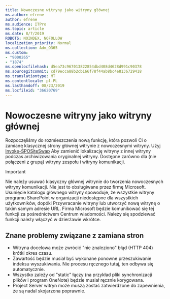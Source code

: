 ```yaml
---
title: Nowoczesne witryny jako witryny głównej
ms.author: efrene
author: efrene
ms.audience: ITPro
ms.topic: article
ms.date: 8/7/2019
ROBOTS: NOINDEX, NOFOLLOW
localization_priority: Normal
ms.collection: Adm_O365
ms.custom:
- "9000265"
- "1874"
ms.openlocfilehash: d5ea73c967013822854dbd408d4628d991c90378
ms.sourcegitcommit: cd79ecca88b2cb166f78f44ab8bc4e8136729418
ms.translationtype: MT
ms.contentlocale: pl-PL
ms.lasthandoff: 08/23/2019
ms.locfileid: "36620769"
---
```

# <a name="modern-site-as-root-site"></a>Nowoczesne witryny jako witryny głównej

Rozpoczęliśmy do rozmieszczenia nową funkcję, która pozwoli Ci o zamianę klasycznej strony głównej witrynie z nowoczesnymi witryny. Użyj [Invoke-SPOSiteSwap](https://docs.microsoft.com/powershell/module/sharepoint-online/invoke-spositeswap?view=sharepoint-ps) Aby zamienić lokalizację witryny z innej witryny podczas archiwizowania oryginalnej witryny. Dostępne zarówno dla (nie połączeni z grupą) witryny zespołu i witryny komunikacji. 

>[!Important]
> Nie należy usuwać klasyczny głównej witrynie do tworzenia nowoczesnych witryny komunikacji. Nie jest to obsługiwane przez firmę Microsoft. Usunięcie katalogu głównego witryny spowoduje, że wszystkie witryny programu SharePoint w organizacji niedostępne dla wszystkich użytkowników, dopóki Przywracanie witryny lub utworzyć nową witrynę o takim samym adresie URL. Firma Microsoft będzie komunikować się tej funkcji za pośrednictwem Centrum wiadomości. Należy się spodziewać funkcji należy włączyć w dzierżawie wkrótce.

## <a name="known-issues-with-swapping-sites"></a>Znane problemy związane z zamiana stron
- Witryna docelowa może zwrócić "nie znaleziono" błąd (HTTP 404) krótki okres czasu.
- Zawartość będzie musiał być wykonane ponowne przeszukiwanie indeksu wyszukiwania. Nie procesu ręcznego tutaj, ten odbywa się automatycznie.
- Wszystko zależy od "static" łączy (na przykład pliki synchronizacji plików i program OneNote) będzie musiał ręcznie korygowana.
- Project Server witryn może muszą zostać zatwierdzone do zapewnienia, że są nadal skojarzona poprawnie. 
